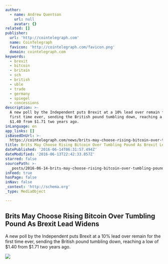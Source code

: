 ```yaml
---
author:
  - name: Andrew Quentson
    url: null
    avatar: {}
related: []
publisher:
  url: 'http://cointelegraph.com'
  name: CoinTelegraph
  favicon: 'http://cointelegraph.com/favicon.png'
  domain: cointelegraph.com
keywords:
  - brexit
  - bitcoin
  - britain
  - sch
  - british
  - uble
  - trade
  - germany
  - spiegel
  - concessions
description: >-
  A new poll by the Independent puts Brexit at a 10% lead over remain for the
  first time ever, sending the British pound tumbling down, reaching a low of
  $1.40 from $1.71 two years ago.
inLanguage: en
app_links: []
isBasedOnUrl: >-
  https://cointelegraph.com/news/brits-may-choose-rising-bitcoin-over-tumbling-pound-as-brexit-lead-widens
title: Brits May Choose Rising Bitcoin Over Tumbling Pound As Brexit Lead Widens
datePublished: '2016-06-14T06:31:57.494Z'
dateModified: '2016-06-13T22:42:33.857Z'
starred: false
sourcePath: >-
  _posts/2016-06-14-brits-may-choose-rising-bitcoin-over-tumbling-pound-as-brexi.md
inFeed: true
hasPage: false
inNav: false
_context: 'http://schema.org'
_type: MediaObject

---
```

<article style=""><h1>Brits May Choose Rising Bitcoin Over Tumbling Pound As Brexit Lead Widens</h1><p>A new poll by the Independent puts Brexit at a 10% lead over remain for the first time ever, sending the British pound tumbling down, reaching a low of $1.40 from $1.71 two years ago.</p><img src="http://cointelegraph.com/images/725_aHR0cDovL2NvaW50ZWxlZ3JhcGguY29tL3N0b3JhZ2UvdXBsb2Fkcy92aWV3LzJmNjYzMTVlNGYyYzMzYWZlNDc3NGQ5MWMxZDA3YjI1LmpwZw==.jpg" /></article>